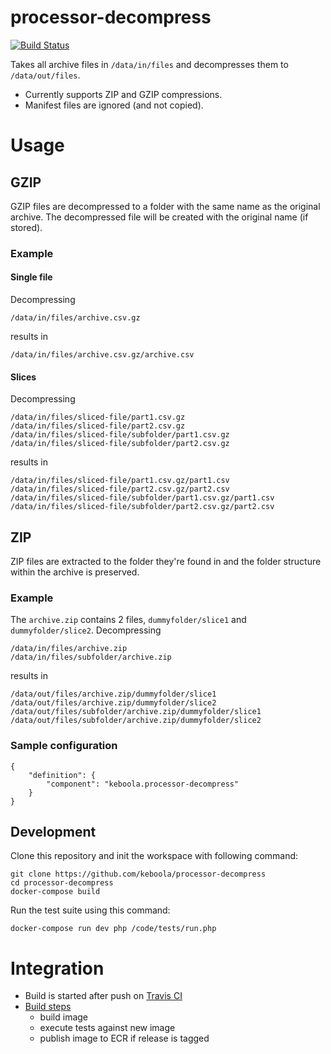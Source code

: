 # processor-decompress

[![Build Status](https://travis-ci.org/keboola/processor-decompress.svg?branch=master)](https://travis-ci.org/keboola/processor-decompress)

Takes all archive files in `/data/in/files` and decompresses them to `/data/out/files`. 

 - Currently supports ZIP and GZIP compressions.
 - Manifest files are ignored (and not copied).
   
# Usage

## GZIP

GZIP files are decompressed to a folder with the same name as the original archive. 
The decompressed file will be created with the original name (if stored).

### Example

#### Single file

Decompressing
```
/data/in/files/archive.csv.gz
```
results in 
```
/data/in/files/archive.csv.gz/archive.csv
```

#### Slices
Decompressing
```
/data/in/files/sliced-file/part1.csv.gz
/data/in/files/sliced-file/part2.csv.gz
/data/in/files/sliced-file/subfolder/part1.csv.gz
/data/in/files/sliced-file/subfolder/part2.csv.gz

```
results in 
```
/data/in/files/sliced-file/part1.csv.gz/part1.csv
/data/in/files/sliced-file/part2.csv.gz/part2.csv
/data/in/files/sliced-file/subfolder/part1.csv.gz/part1.csv
/data/in/files/sliced-file/subfolder/part2.csv.gz/part2.csv
```

## ZIP

ZIP files are extracted to the folder they're found in and the folder structure within the archive is preserved.

### Example
The `archive.zip` contains 2 files, `dummyfolder/slice1` and `dummyfolder/slice2`. Decompressing 
```
/data/in/files/archive.zip
/data/in/files/subfolder/archive.zip
```
results in
```
/data/out/files/archive.zip/dummyfolder/slice1
/data/out/files/archive.zip/dummyfolder/slice2
/data/out/files/subfolder/archive.zip/dummyfolder/slice1
/data/out/files/subfolder/archive.zip/dummyfolder/slice2

```

### Sample configuration

```
{
    "definition": {
        "component": "keboola.processor-decompress"
    }
}

```

## Development
 
Clone this repository and init the workspace with following command:

```
git clone https://github.com/keboola/processor-decompress
cd processor-decompress
docker-compose build
```

Run the test suite using this command:

```
docker-compose run dev php /code/tests/run.php
```
 
# Integration
 - Build is started after push on [Travis CI](https://travis-ci.org/keboola/processor-decompress)
 - [Build steps](https://github.com/keboola/processor-decompress/blob/master/.travis.yml)
   - build image
   - execute tests against new image
   - publish image to ECR if release is tagged
